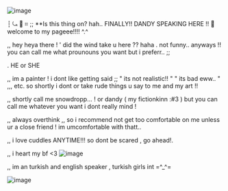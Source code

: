 
![image](https://github.com/user-attachments/assets/04e18489-ab0f-450b-aea0-3724318fe49f)


┆ ⤿ 💌 ⌗ ;; **Is this thing on? hah.. FINALLY!! DANDY SPEAKING HERE !! 💮 welcome to my pageee!!!! ^.^

,, hey heya there ! ' did the wind take u here ?? haha . not funny.. anyways !! you can call me what prounouns you want but i preferr.. ;;

. HE or SHE

,, im a painter ! i dont like getting said ;; " its not realistic!! " " its bad eww.. " ,,, etc. so shortly i dont or take rude things u say to me and my art !!

,, shortly call me snowdropp... ! or dandy ( my fictionkinn :#3 ) but you can call me whatever you want i dont really mind !

,, always overthink ,, so i recommend not get too comfortable on me unless ur a close friend ! im umcomfortable with thatt..

,, i love cuddles ANYTIME!!! so dont be scared , go ahead!.

,, i heart my bf <3  ![image](https://github.com/user-attachments/assets/7d2d7738-07ed-442d-a4a5-cc7686828752)


,,  im an turkish and english speaker , turkish girls int =^_^= 

![image](https://github.com/user-attachments/assets/01a43492-89a8-41d6-8dea-8c919b84ed32) 




<!--
**Dand1cusDanc1fer/dand1cusdanc1fer** is a ✨ _special_ ✨ repository because its `README.md` (this file) appears on your GitHub profile.

,
,
